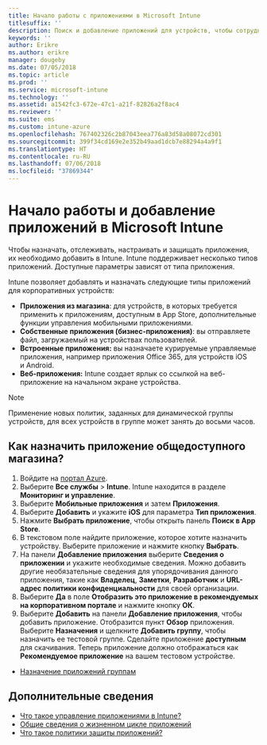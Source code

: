 ```yaml
---
title: Начало работы с приложениями в Microsoft Intune
titlesuffix: ''
description: Поиск и добавление приложений для устройств, чтобы сотрудники могли реализовывать поставленные задачи.
keywords: ''
author: Erikre
ms.author: erikre
manager: dougeby
ms.date: 07/05/2018
ms.topic: article
ms.prod: ''
ms.service: microsoft-intune
ms.technology: ''
ms.assetid: a1542fc3-672e-47c1-a21f-82826a2f8ac4
ms.reviewer: ''
ms.suite: ems
ms.custom: intune-azure
ms.openlocfilehash: 767402326c2b87043eea776a83d58a08072cd301
ms.sourcegitcommit: 399f34cd169e2e352b49aad1dcb7e88294a4a9f1
ms.translationtype: HT
ms.contentlocale: ru-RU
ms.lasthandoff: 07/06/2018
ms.locfileid: "37869344"
---
```

# <a name="get-started-with-adding-apps-in-microsoft-intune"></a>Начало работы и добавление приложений в Microsoft Intune

Чтобы назначать, отслеживать, настраивать и защищать приложения, их необходимо добавить в Intune. Intune поддерживает несколько типов приложений. Доступные параметры зависят от типа приложения.

Intune позволяет добавлять и назначать следующие типы приложений для корпоративных устройств:
- **Приложения из магазина**: для устройств, в которых требуется применить к приложениям, доступным в App Store, дополнительные функции управления мобильными приложениями.
- **Собственные приложения (бизнес-приложения)**: вы отправляете файл, загружаемый на устройствах пользователей.
- **Встроенные приложения:** вы назначаете курируемые управляемые приложения, например приложения Office 365, для устройств iOS и Android.
- **Веб-приложения:** Intune создает ярлык со ссылкой на веб-приложение на начальном экране устройства.

> [!NOTE]
> Применение новых политик, заданных для динамической группы устройств, для всех устройств в группе может занять до восьми часов.

## <a name="how-do-i-assign-a-public-store-app"></a>Как назначить приложение общедоступного магазина?

1. Войдите на [портал Azure](https://portal.azure.com).
2. Выберите **Все службы** > **Intune**. Intune находится в разделе **Мониторинг и управление**.
3. Выберите **Мобильные приложения** и затем **Приложения**.
4. Выберите **Добавить** и укажите **iOS** для параметра **Тип приложения**.
5. Нажмите **Выбрать приложение**, чтобы открыть панель **Поиск в App Store**.
6. В текстовом поле найдите приложение, которое хотите назначить устройству. Выберите приложение и нажмите кнопку **Выбрать**.
7. На панели **Добавление приложения** выберите **Сведения о приложении** и укажите необходимые сведения. Можно добавить другие необязательные сведения для упорядочивания данного приложения, такие как **Владелец**, **Заметки**, **Разработчик** и **URL-адрес политики конфиденциальности** для своей организации.
8. Выберите **Да** в поле **Отобразить это приложение в рекомендуемых на корпоративном портале** и нажмите кнопку **ОК**.
9. Выберите **Добавить** на панели **Добавление приложения**, чтобы добавить приложение. Отобразится пункт **Обзор** приложения. Выберите **Назначения** и щелкните **Добавить группу**, чтобы назначить ее тестовой группе. Сделайте приложение **доступным** для скачивания. Теперь приложение должно отображаться как **Рекомендуемое приложение** на вашем тестовом устройстве.


- [Назначение приложений группам](apps-deploy.md)

## <a name="learn-more"></a>Дополнительные сведения

* [Что такое управление приложениями в Intune?](app-management.md)
* [Общие сведения о жизненном цикле приложений](app-lifecycle.md)
* [Что такое политики защиты приложений?](app-protection-policy.md)
